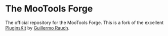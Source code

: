 The MooTools Forge
==================

The official repository for the MooTools Forge. This is a fork of the excellent [PluginsKit](https://github.com/guille/PluginsKit) by [Guillermo Rauch](https://github.com/guille).

